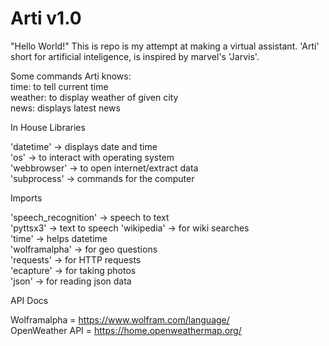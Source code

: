 # Arti v1.0

"Hello World!"
This is repo is my attempt at making a virtual assistant. 'Arti' short for artificial inteligence, is inspired by marvel's 'Jarvis'. 

Some commands Arti knows:   
time: to tell current time  
weather: to display weather of given city   
news: displays latest news  

In House Libraries

'datetime' -> displays date and time    
'os' -> to interact with operating system   
'webbrowser' -> to open internet/extract data   
'subprocess' -> commands for the computer   

Imports

'speech_recognition' -> speech to text  
'pyttsx3' -> text to speech 
'wikipedia' -> for wiki searches    
'time' -> helps datetime    
'wolframalpha' -> for geo questions  
'requests' -> for HTTP requests     
'ecapture' -> for taking photos     
'json' -> for reading json data     

API Docs

Wolframalpha = https://www.wolfram.com/language/    
OpenWeather API = https://home.openweathermap.org/  